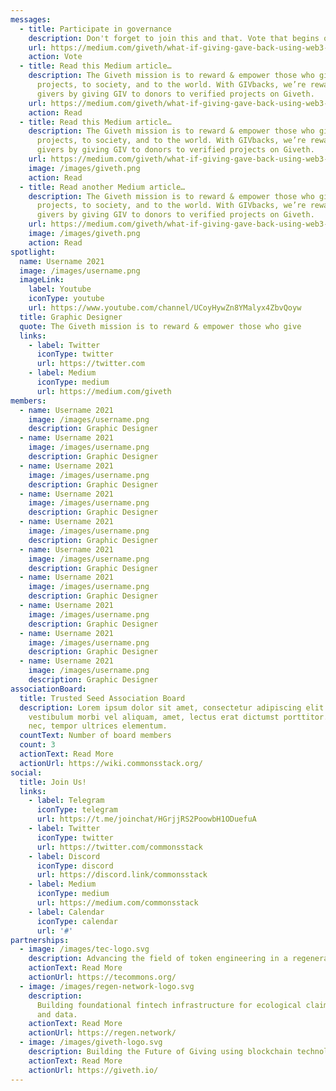 ```yaml
---
messages:
  - title: Participate in governance
    description: Don't forget to join this and that. Vote that begins on date xxx
    url: https://medium.com/giveth/what-if-giving-gave-back-using-web3-to-evolve-philanthropy-a8500b7636ce
    action: Vote
  - title: Read this Medium article…
    description: The Giveth mission is to reward & empower those who give — to
      projects, to society, and to the world. With GIVbacks, we’re rewarding
      givers by giving GIV to donors to verified projects on Giveth.
    url: https://medium.com/giveth/what-if-giving-gave-back-using-web3-to-evolve-philanthropy-a8500b7636ce
    action: Read
  - title: Read this Medium article…
    description: The Giveth mission is to reward & empower those who give — to
      projects, to society, and to the world. With GIVbacks, we’re rewarding
      givers by giving GIV to donors to verified projects on Giveth.
    url: https://medium.com/giveth/what-if-giving-gave-back-using-web3-to-evolve-philanthropy-a8500b7636ce
    image: /images/giveth.png
    action: Read
  - title: Read another Medium article…
    description: The Giveth mission is to reward & empower those who give — to
      projects, to society, and to the world. With GIVbacks, we’re rewarding
      givers by giving GIV to donors to verified projects on Giveth.
    url: https://medium.com/giveth/what-if-giving-gave-back-using-web3-to-evolve-philanthropy-a8500b7636ce
    image: /images/giveth.png
    action: Read
spotlight:
  name: Username 2021
  image: /images/username.png
  imageLink:
    label: Youtube
    iconType: youtube
    url: https://www.youtube.com/channel/UCoyHywZn8YMalyx4ZbvQoyw
  title: Graphic Designer
  quote: The Giveth mission is to reward & empower those who give
  links:
    - label: Twitter
      iconType: twitter
      url: https://twitter.com
    - label: Medium
      iconType: medium
      url: https://medium.com/giveth
members:
  - name: Username 2021
    image: /images/username.png
    description: Graphic Designer
  - name: Username 2021
    image: /images/username.png
    description: Graphic Designer
  - name: Username 2021
    image: /images/username.png
    description: Graphic Designer
  - name: Username 2021
    image: /images/username.png
    description: Graphic Designer
  - name: Username 2021
    image: /images/username.png
    description: Graphic Designer
  - name: Username 2021
    image: /images/username.png
    description: Graphic Designer
  - name: Username 2021
    image: /images/username.png
    description: Graphic Designer
  - name: Username 2021
    image: /images/username.png
    description: Graphic Designer
  - name: Username 2021
    image: /images/username.png
    description: Graphic Designer
  - name: Username 2021
    image: /images/username.png
    description: Graphic Designer
associationBoard:
  title: Trusted Seed Association Board
  description: Lorem ipsum dolor sit amet, consectetur adipiscing elit. Libero,
    vestibulum morbi vel aliquam, amet, lectus erat dictumst porttitor. Ac a
    nec, tempor ultrices elementum.
  countText: Number of board members
  count: 3
  actionText: Read More
  actionUrl: https://wiki.commonsstack.org/
social:
  title: Join Us!
  links:
    - label: Telegram
      iconType: telegram
      url: https://t.me/joinchat/HGrjjRS2PoowbH1ODuefuA
    - label: Twitter
      iconType: twitter
      url: https://twitter.com/commonsstack
    - label: Discord
      iconType: discord
      url: https://discord.link/commonsstack
    - label: Medium
      iconType: medium
      url: https://medium.com/commonsstack
    - label: Calendar
      iconType: calendar
      url: '#'
partnerships:
  - image: /images/tec-logo.svg
    description: Advancing the field of token engineering in a regenerative way.
    actionText: Read More
    actionUrl: https://tecommons.org/
  - image: /images/regen-network-logo.svg
    description:
      Building foundational fintech infrastructure for ecological claims
      and data.
    actionText: Read More
    actionUrl: https://regen.network/
  - image: /images/giveth-logo.svg
    description: Building the Future of Giving using blockchain technology.
    actionText: Read More
    actionUrl: https://giveth.io/
---
```

